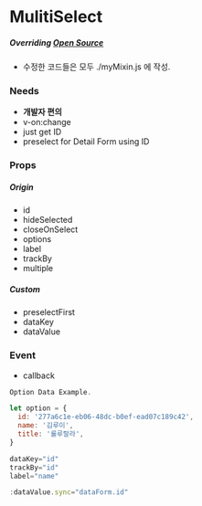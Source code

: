 # MulitiSelect

##### Overriding [Open Source](https://vue-multiselect.js.org/)
<!-- ##### 오픈소스를 뜯어서 만들었습니다. -->

 - 수정한 코드들은 모두 ./myMixin.js 에 작성.


### Needs
 - **개발자 편의**
 - v-on:change
 - just get ID
 - preselect for Detail Form using ID

### Props

##### Origin
 - id
 - hideSelected
 - closeOnSelect
 - options
 - label
 - trackBy
 - multiple

##### Custom
 - preselectFirst
 - dataKey
 - dataValue

### Event
 - callback

```js
Option Data Example.

let option = {
  id: '277a6c1e-eb06-48dc-b0ef-ead07c189c42',
  name: '김루이',
  title: '룰루랄라',
}
```

```js
dataKey="id"
trackBy="id"
label="name"

:dataValue.sync="dataForm.id"
